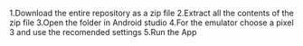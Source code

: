 1.Download the entire repository as a zip file
2.Extract all the contents of the zip file
3.Open the folder in Android studio
4.For the emulator choose a pixel 3 and use the recomended settings
5.Run the App
